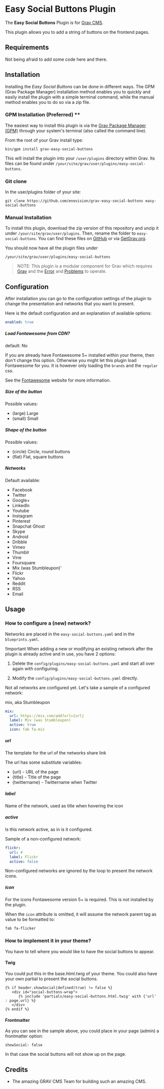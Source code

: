 # Easy Social Buttons Plugin 

The **Easy Social Buttons** Plugin is for [Grav CMS](http://github.com/getgrav/grav). 

This plugin allows you to add a string of buttons on the frontend pages.  
 

## Requirements

Not being afraid to add some code here and there.

## Installation

Installing the _Easy Social Buttons_ can be done in different ways. The GPM (Grav Package Manager) installation method enables you to quickly and easily install the plugin with a simple terminal command, while the manual method enables you to do so via a zip file.

### GPM Installation (Preferred) **

The easiest way to install this plugin is via the [Grav Package Manager (GPM)](https://learn.getgrav.org/advanced/grav-gpm) 
through your system's terminal (also called the command line).  

From the root of your Grav install type:
```
bin/gpm install grav-easy-social-buttons
```

This will install the plugin into your `/user/plugins` directory within Grav. Its files can be found under `/your/site/grav/user/plugins/easy-social-buttons`.

### Git clone ###

In the user/plugins folder of your site:
```
git clone https://github.com/enovision/grav-easy-social-buttons easy-social-buttons
```

### Manual Installation

To install this plugin, download the zip version of this repository and unzip it under `/your/site/grav/user/plugins`. Then, rename the folder to `easy-social-buttons`. You can find these files on [GitHub](https://github.com/enovision/grav-easy-social-buttons) or via [GetGrav.org](http://getgrav.org/downloads/plugins#extras).

You should now have all the plugin files under

```
/your/site/grav/user/plugins/easy-social-buttons
```
	
> NOTE: This plugin is a modular component for Grav which requires [Grav](http://github.com/getgrav/grav) and the [Error](https://github.com/getgrav/grav-plugin-error) and [Problems](https://github.com/getgrav/grav-plugin-problems) to operate.

## Configuration

After installation you can go to the configuration settings of the plugin to change the
presentation and networks that you want to present.

Here is the default configuration and an explanation of available options:

```yaml
enabled: true
```

##### Load Fontawesome from CDN?

default: No

If you are already have Fontawesome 5+ installed within your theme, then don't change
this option. Otherwise you might let this plugin load Fontawesome for you. It is however
only loading the `brands` and the `regular` css.

See the [Fontawesome](https://fontawesome.com/) website for more information.

##### Size of the button

Possible values:
* (large) Large
* (small) Small

##### Shape of the button

Possible values:
* (circle) Circle, round buttons
* (flat) Flat, square buttons

##### Networks

Default available:

* Facebook
* Twitter
* Google+
* LinkedIn
* Youtube
* Instagram
* Pinterest
* Snapchat Ghost
* Skype
* Android
* Dribble
* Vimeo
* Thumblr
* Vine
* Foursquare
* Mix (was Stumbleupon)'
* Flickr
* Yahoo
* Reddit
* RSS
* Email

## Usage

### How to configure a (new) network?

Networks are placed in the `easy-social-buttons.yaml` and in
the `blueprints.yaml`.

!Important
When adding a new or modifying an existing network after the plugin is already
active and in use, you have 2 options:

1. Delete the `config/plugins/easy-social-buttons.yaml` and 
start all over again with configuring.

2. Modify the `config/plugins/easy-social-buttons.yaml` directly.

Not all networks are configured yet. Let's take a sample of a
configured network:

mix, aka Stumbleupon
```yaml
mix:
  url: https://mix.com/add?url={url}
  label: Mix (was Stumbleupon)
  active: true
  icon: fab fa-mix
```
##### url
The template for the url of the networks share link

The url has some substitute variables:
* {url} - URL of the page
* {title} - Title of the page
* {twittername} - Twittername when Twitter

##### label
Name of the network, used as title when hovering the icon
##### active
Is this network active, as in is it configured.

Sample of a non-configured network:
```yaml
flickr:
  url: #
  label: Flickr
  active: false
```
Non-configured networks are ignored by the loop to present
the network icons.

##### icon

For the icons Fontawesome version 5+ is required. This is not installed 
by the plugin.

When the `icon` attribute is omitted, it will assume the network parent 
tag as value to be formatted to:

```
fab fa-flicker
```

### How to implement it in your theme?

You have to tell where you would like to have the social buttons to appear.

#### Twig

You could put this in the base.html.twig of your theme. You could also have your own
partial to present the social buttons.

```
{% if header.showSocial|defined(true) != false %}
   <div id="social-buttons-wrap">
      {% include 'partials/easy-social-buttons.html.twig' with {'url' : page.url} %}
   </div>
{% endif %}
```

#### Frontmatter

As you can see in the sample above, you could place in your page (admin) a frontmatter
option:

```
showSocial: false
```

In that case the social buttons will not show up on the page.

## Credits

* The amazing GRAV CMS Team for building such an amazing CMS.
